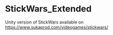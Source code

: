 # StickWars_Extended  
  
Unity version of StickWars available on https://www.sukaprod.com/videogames/stickwars/
